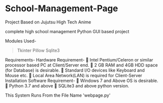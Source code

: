 # School-Management-Page
Project Based on Jujutsu High Tech Anime

complete high school management
Python GUI based project

Modules Used-
  >Tkinter
  >Pillow
  >Sqlite3

Requirements-
  Hardware Requirement-
     Intel Pentium/Celeron or similar processor based PC at Client/Server end.
     2 GB RAM and 4GB HDD space (for Database) is desirable.
     Standard I/O devices like Keyboard and Mouse etc.
     Local Area Network(LAN) is required for Client-Server Installation
  Software Requirement-
     Windows 7 and Above OS is desirable.
     Python 3.7 and above
     SQLite3 and above python version.

This System Runs From the File Name 'webpage.py'

  

